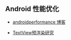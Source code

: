 Android 性能优化
---

* [androidperformance  博客](http://androidperformance.com/)

* [TextView预渲染研究](http://www.devtf.cn/?p=957)
